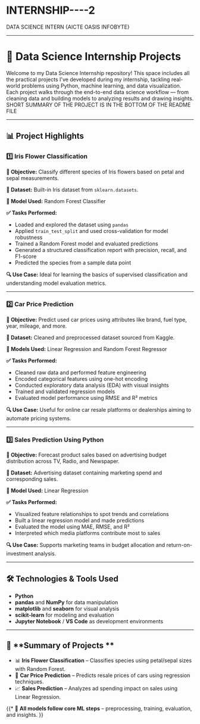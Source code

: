 # INTERNSHIP----2
DATA SCIENCE INTERN {AICTE OASIS INFOBYTE}

---

# 💼 **Data Science Internship Projects**

Welcome to my Data Science Internship repository! This space includes all the practical projects I've developed during my internship, tackling real-world problems using Python, machine learning, and data visualization. Each project walks through the end-to-end data science workflow — from cleaning data and building models to analyzing results and drawing insights.
SHORT SUMMARY OF THE PROJECT IS IN THE BOTTOM OF THE README FILE

---

## 📊 **Project Highlights**

### 1️⃣ **Iris Flower Classification**

**🧩 Objective:**
Classify different species of Iris flowers based on petal and sepal measurements.

**📂 Dataset:**
Built-in Iris dataset from `sklearn.datasets`.

**🧠 Model Used:**
Random Forest Classifier

**✅ Tasks Performed:**

* Loaded and explored the dataset using `pandas`
* Applied `train_test_split` and used cross-validation for model robustness
* Trained a Random Forest model and evaluated predictions
* Generated a structured classification report with precision, recall, and F1-score
* Predicted the species from a sample data point

**🔍 Use Case:**
Ideal for learning the basics of supervised classification and understanding model evaluation metrics.

---

### 2️⃣ **Car Price Prediction**

**🧩 Objective:**
Predict used car prices using attributes like brand, fuel type, year, mileage, and more.

**📂 Dataset:**
Cleaned and preprocessed dataset sourced from Kaggle.

**🧠 Models Used:**
Linear Regression and Random Forest Regressor

**✅ Tasks Performed:**

* Cleaned raw data and performed feature engineering
* Encoded categorical features using one-hot encoding
* Conducted exploratory data analysis (EDA) with visual insights
* Trained and validated regression models
* Evaluated model performance using RMSE and R² metrics

**🔍 Use Case:**
Useful for online car resale platforms or dealerships aiming to automate pricing systems.

---

### 3️⃣ **Sales Prediction Using Python**

**🧩 Objective:**
Forecast product sales based on advertising budget distribution across TV, Radio, and Newspaper.

**📂 Dataset:**
Advertising dataset containing marketing spend and corresponding sales.

**🧠 Model Used:**
Linear Regression

**✅ Tasks Performed:**

* Visualized feature relationships to spot trends and correlations
* Built a linear regression model and made predictions
* Evaluated the model using MAE, RMSE, and R²
* Interpreted which media platforms contribute most to sales

**🔍 Use Case:**
Supports marketing teams in budget allocation and return-on-investment analysis.

---

## 🛠 **Technologies & Tools Used**

* **Python**
* **pandas** and **NumPy** for data manipulation
* **matplotlib** and **seaborn** for visual analysis
* **scikit-learn** for modeling and evaluation
* **Jupyter Notebook** / **VS Code** as development environments

---

## 📌 **Summary of Projects **

* 📊 **Iris Flower Classification** – Classifies species using petal/sepal sizes with Random Forest.
* 🚗 **Car Price Prediction** – Predicts resale prices of cars using regression techniques.
* 📈 **Sales Prediction** – Analyzes ad spending impact on sales using Linear Regression.
  
{{* 🧠 **All models follow core ML steps** – preprocessing, training, evaluation, and insights. }}


